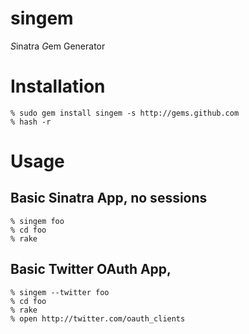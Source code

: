 singem
======

*S*inatra *G*em Generator

Installation
============

    % sudo gem install singem -s http://gems.github.com
    % hash -r

Usage
=====

Basic Sinatra App, no sessions
------------------------------
    % singem foo
    % cd foo
    % rake

Basic Twitter OAuth App,
------------------------------
    % singem --twitter foo
    % cd foo
    % rake
    % open http://twitter.com/oauth_clients
